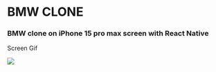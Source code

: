 ## <h1>BMW CLONE</h1>

<h3>BMW clone on iPhone 15 pro max screen with React Native </h3>

Screen Gif

![]("../../src/assets/images/gif.mov")
